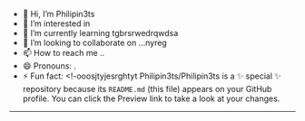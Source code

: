 - 👋 Hi, I’m Philipin3ts
- 👀 I’m interested in 
- 🌱 I’m currently learning tgbrsrwedrqwdsa
- 💞️ I’m looking to collaborate on ...nyreg
- 📫 How to reach me ..
- 😄 Pronouns: .
- ⚡ Fun fact: 
<!-ooosjtyjesrghtyt
Philipin3ts/Philipin3ts is a ✨ special ✨ repository because its `README.md` (this file) appears on your GitHub profile.
You can click the Preview link to take a look at your changes.
---
